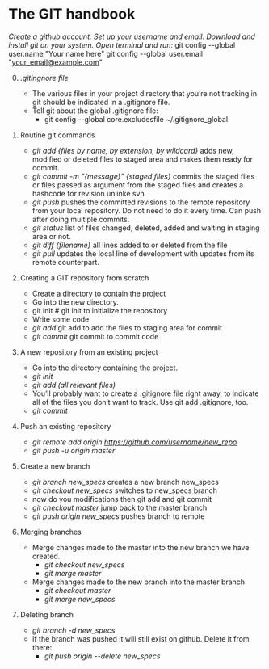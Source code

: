 The GIT handbook
================

_Create a github account. Set up your username and email._
_Download and install git on your system._
_Open terminal and run:_
	git config --global user.name "Your name here"
	git config --global user.email "your_email@example.com"

0. _.gitingnore file_
	- The various files in your project directory that you’re not tracking in git should be indicated in a .gitignore file.
	- Tell git about the global .gitignore file:
		- git config --global core.excludesfile ~/.gitignore_global
	
1. Routine git commands
	- _git add {files by name, by extension, by wildcard}_ adds new, modified or deleted files to staged area and makes them ready for commit.
	- _git commit -m "{message}" {staged files}_ commits the staged files or files passed as argument from the staged files and creates a hashcode for revision unlinke svn
	- _git push_ pushes the committed revisions to the remote repository from your local repository. Do not need to do it every time. Can push after doing multiple commits.
	- _git status_ list of files changed, deleted, added and waiting in staging area or not.
	- _git diff {filename}_ all lines added to or deleted from the file
	- _git pull_ updates the local line of development with updates from its remote counterpart.


2. Creating a GIT repository from scratch
	- Create a directory to contain the project
	- Go into the new directory.
	- git init # git init to initialize the repository
	- Write some code
	- _git add_ git add to add the files to staging area for commit
	- _git commit_ git commit to commit code
	
3. A new repository from an existing project
	- Go into the directory containing the project.
	- _git init_
	- _git add (all relevant files)_
	- You’ll probably want to create a .gitignore file right away, to indicate all of the files you don’t want to track. Use git add .gitignore, too.
	- _git commit_
	
4. Push an existing repository
	- _git remote add origin https://github.com/username/new_repo_
	- _git push -u origin master_
	
5. Create a new branch
	- _git branch new_specs_ creates a new branch new_specs
	- _git checkout new_specs_ switches to new_specs branch
	- now do you modifications then git add and git commit
	- _git checkout master_ jump back to the master branch
	- _git push origin new_specs_ pushes branch to remote

6. Merging branches
	- Merge changes made to the master into the new branch we have created.
		- _git checkout new_specs_
		- _git merge master_
	- Merge changes made to the new branch into the master branch
		- _git checkout master_
		- _git merge new_specs_
		
7. Deleting branch
	- _git branch -d new_specs_
	- if the branch was pushed it will still exist on github. Delete it from there:
		- _git push origin --delete new_specs_
